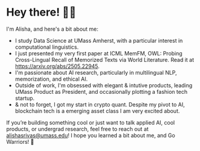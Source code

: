 # Hey there! 👋🏽

I'm Alisha, and here's a bit about me:

- I study Data Science at UMass Amherst, with a particular interest in computational linguistics.
- I just presented my very first paper at ICML MemFM, OWL: Probing Cross-Lingual Recall of Memorized Texts via World Literature. Read it at https://arxiv.org/abs/2505.22945. 
- I'm passionate about AI research, particularly in multilingual NLP, memorization, and ethical AI.
- Outside of work, I'm obsessed with elegant & intutive products, leading UMass Product as President, and occasionally plotting a fashion tech startup.
- & not to forget, I got my start in crypto quant. Despite my pivot to AI, blockchain tech is a emerging asset class I am very excited about. 

If you’re building something cool or just want to talk applied AI, cool products, or undergrad research, feel free to reach out at alishasrivas@umass.edu!
I hope you learned a bit about me, and Go Warriors! 🌁
